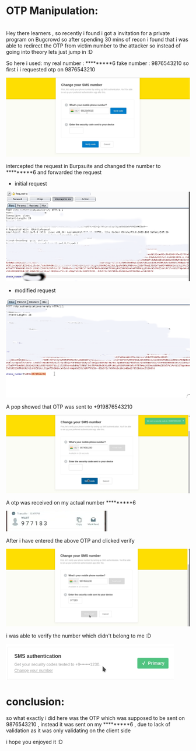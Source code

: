 # OTP Manipulation:
<br>
Hey there learners , so recently i found i got a invitation for a private program on Bugcrowd so after spending 30 mins of recon i found that i was able to redirect the OTP from victim number to the attacker so instead of going into theory lets just jump in :D </br>

So here i used:
my real number : *********6
fake number : 9876543210 
so first i i requested otp on 9876543210 

![](1.png)


 intercepted the request in Burpsuite and changed the number to *********6
 and forwarded the request

* initial request

![](2.png)

* modified request 

![](3.png)

A pop showed that OTP was sent to +919876543210

![](4.png)

A otp was received on my actual number *********6

![](5.png)

 After i have entered the above OTP and clicked verify

![](6.png)

i was able to verify the number which didn't belong to me :D

![](7.png)



# conclusion:

so what exactly i did here was the OTP which was supposed to be sent on 9876543210 , instead it was sent on my *********6 , due to lack of validation as it was only validating on the client side 

i hope you enjoyed it :D
